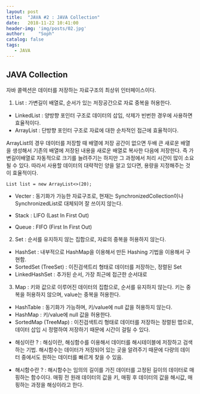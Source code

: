```yaml
---
layout: post
title:  "JAVA #2 : JAVA Collection"
date:   2018-11-22 10:41:00
header-img: 'img/posts/02.jpg'
author:     "Soph"
catalog: false
tags:
   - JAVA
---
```


## JAVA Collection

자바 콜렉션은 데이터를 저장하는 자료구조의 최상위 인터페이스이다.

1. List
: 가변길이 배열로, 순서가 있는 저장공간으로 자료 중복을 허용한다.
- LinkedList : 양방향 포인터 구조로 데이터의 삽입, 삭제가 빈번한 경우에 사용하면 효율적이다.
- ArrayList : 단방향 포인터 구조로 자료에 대한 순차적인 접근에 효율적이다.

 ArrayList의 경우 데이터를 저장할 때 배열에 저장 공간이 없으면 두배 큰 새로운 배열을 생성해서 기존의 배열에 저장된 내용을 새로운 배열로 복사한 다음에 저장한다. 즉 가변길이배열로 자동적으로 크기를 늘려주기는 하지만 그 과정에서 처리 시간이 많이 소요될 수 있다. 따라서 사용할 데이터의 대략적인 양을 알고 있다면, 용량을 지정해주는 것이 효율적이다.
 
 `List list = new ArrayList<>(20);`

- Vecter : 동기화가 가능한 자료구조로, 현재는 SynchronizedCollection이나 SynchronizedList로 대체되어 잘 쓰이지 않는다.

- Stack : LIFO (Last In First Out)
- Queue : FIFO (First In First Out)

2. Set
: 순서를 유지하지 않는 집합으로, 자료의 중복을 허용하지 않는다.
- HashSet : 내부적으로 HashMap을 이용해서 만든 Hashing 기법을 이용해서 구현함.
- SortedSet (TreeSet) : 이진검색트리 형태로 데이터를 저장하는, 정렬된 Set
- LinkedHashSet : 추가된 순서, 가장 최근에 접근한 순서대로 

3. Map 
: 키와 값으로 이루어진 데이터의 집합으로, 순서를 유지하지 않는다. 키는 중복을 허용하지 않으며, value는 중복을 허용한다.
- HashTable : 동기화가 가능하며, 키/value에 null 값을 허용하지 않는다.
- HashMap : 키/value에 null 값을 허용한다.
- SortedMap (TreeMap) : 이진검색트리 형태로 데이터를 저장하는 정렬된 맵으로, 데이터 삽입 시 정렬하여 저장하기 때문에 시간이 걸릴 수 있다.

* 해싱이란 ?
: 해싱이란, 해싱함수를 이용해서 데이터를 해시테이블에 저장하고 검색하는 기법. 해시함수는 데이터가 저장되어 있는 곳을 알려주기 때문에 다량의 데이터 중에서도 원하는 데이터를 빠르게 찾을 수 있음.

* 해시함수란 ?
: 해시함수는 임의의 길이를 가진 데이터를 고정된 길이의 데이터로 매핑하는 함수이다. 매핑 전 원래 데이터의 값을 키, 매핑 후 데이터의 값을 해시값, 매핑하는 과정을 해싱이라고 한다.



